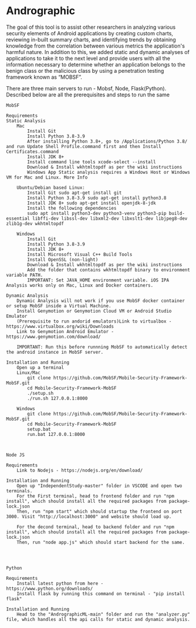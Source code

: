 # Andrographic

The goal of this tool is to assist other researchers in analyzing various security elements of Android applications by creating custom charts, reviewing in-built summary charts, and identifying trends by obtaining knowledge from the correlation between various metrics the application's harmful nature. In addition to this, we added static and dynamic analyses of applications to take it to the next level and provide users with all the information necessary to determine whether an application belongs to the benign class or the malicious class by using a penetration testing framework known as “MOBSF”.   

There are three main servers to run - Mobsf, Node, Flask(Python). Described below are all the prerequisites and steps to run the same

    MobSF

    Requirements
    Static Analysis
        Mac
            Install Git
            Install Python 3.8-3.9
            After installing Python 3.8+, go to /Applications/Python 3.8/ and run Update Shell Profile.command first and then Install Certificates.command
            Install JDK 8+
            Install command line tools xcode-select --install
            Download & Install wkhtmltopdf as per the wiki instructions
            Windows App Static analysis requires a Windows Host or Windows VM for Mac and Linux. More Info

        Ubuntu/Debian based Linux:
            Install Git sudo apt-get install git
            Install Python 3.8-3.9 sudo apt-get install python3.8
            Install JDK 8+ sudo apt-get install openjdk-8-jdk
            Install the following dependencies
            sudo apt install python3-dev python3-venv python3-pip build-essential libffi-dev libssl-dev libxml2-dev libxslt1-dev libjpeg8-dev zlib1g-dev wkhtmltopdf

        Windows
            Install Git
            Install Python 3.8-3.9
            Install JDK 8+
            Install Microsoft Visual C++ Build Tools
            Install OpenSSL (non-light)
            Download & Install wkhtmltopdf as per the wiki instructions
            Add the folder that contains wkhtmltopdf binary to environment variable PATH.
            IMPORTANT: Set JAVA_HOME environment variable. iOS IPA Analysis works only on Mac, Linux and Docker containers.

    Dynamic Analysis
        Dynamic Analysis will not work if you use MobSF docker container or setup MobSF inside a Virtual Machine.
        Install Genymotion or Genymotion Cloud VM or Android Studio Emulator
        (Prerequisite to run andorid emulators)Link to virtualbox - https://www.virtualbox.org/wiki/Downloads
        Link to Genymotion Android Emulator - https://www.genymotion.com/download/

        IMPORTANT: Run this before runnning MobSF to automatically detect the android instance in MobSF server. 

    Installation and Running
        Open up a terminal
        Linux/Mac
            git clone https://github.com/MobSF/Mobile-Security-Framework-MobSF.git
            cd Mobile-Security-Framework-MobSF
            ./setup.sh
            ./run.sh 127.0.0.1:8000

        Windows
            git clone https://github.com/MobSF/Mobile-Security-Framework-MobSF.git
            cd Mobile-Security-Framework-MobSF
            setup.bat
            run.bat 127.0.0.1:8000



    Node JS
    
    Requirements
        Link to Nodejs - https://nodejs.org/en/download/

    Installation and Running
        Open up "IndependentStudy-master" folder in VSCODE and open two terminals.
        For the First terminal, head to frontend folder and run "npm install", which should install all the required packages from package-lock.json
        Then, run "npm start" which should startup the frontend on port 3000. Visit "http://localhost:3000" and website should load up.

        For the decond terminal, head to backend folder and run "npm install", which should install all the required packages from package-lock.json
        Then, run "node app.js" which should start backend for the same.

    


    Python

    Requirements
        Install latest python from here - https://www.python.org/downloads/
        Install flask by running this command on terminal - "pip install flask"

    Installation and Running
        Head to the "AndrographicML-main" folder and run the "analyzer.py" file, which handles all the api calls for static and dynamic analysis.
